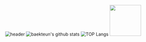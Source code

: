 <!--
**baekteun/baekteun** is a ✨ _special_ ✨ repository because its `README.md` (this file) appears on your GitHub profile.

Here are some ideas to get you started:

- 🔭 I’m currently working on ...
- 🌱 I’m currently learning ...
- 👯 I’m looking to collaborate on ...
- 🤔 I’m looking for help with ...
- 💬 Ask me about ...
- 📫 How to reach me: ...
- 😄 Pronouns: ...
- ⚡ Fun fact: ...
-->
![header](https://capsule-render.vercel.app/api?type=slice&color=auto&height=300&section=header&text=BAEKTEUN&fontSize=90)
![baekteun's github stats](https://github-readme-stats.vercel.app/api?username=baekteun&show_icons=true)
![TOP Langs](https://github-readme-stats.vercel.app/api/top-langs/?username=baekteun&layout=compact&thema=dracula)
<img src="https://wakatime.com/share/@a9959a7c-4aab-4075-a5eb-9dedaa5673a0/21bc1e3b-e242-492f-b02c-959e69dfb969.svg" width="100" height="100">
